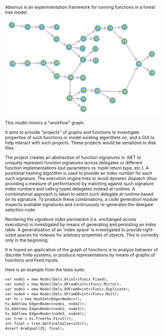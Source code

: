Abismus is an experimentation framework for running functions in a forest tree model.

![Forest graph](forest.png)

This model mimics a "workflow" graph.

It aims to provide "projects" of graphs and functions to investigate properties of such functions or model existing algorithms on, and a GUI to help interact with such projects. These projects would be serialized to disk files.

The project creates an abstraction of function signatures in .NET to uniquely represent function signatures across delegates or different function implementations (out parameters vs. tuple return type, etc.). A positional hashing algorithm is used to provide an index number for each such signature. The execution engine tries to avoid dynamic dispatch (thus providing a measure of performance) by matching against such signature index numbers and calling typed delegates instead at runtime. A combinatorial approach is taken to select such delegate at runtime based on its signature. To produce these combinations, a code generation module inspects available signatures and continuously re-generates the delegate selection code.

Rendering the signature index permanent (i.e. unchanged across executions) is investigated by means of generating and persisting an index table. A generalization of an 'index space' is investigated to provide right-sized spaces for indexes for arbitrary properties of objects. This is currently only in the beginning.

It is hoped an application of the graph of functions is to analyze behavior of discrete finite systems, or produce representations by means of graphs of functions and fixed inputs.

Here is an example from the tests suite:

```
var node1 = new Node((Dels.O<int>)Funcs.Fixed);
var node2 = new Node((Dels.OFromO<int>)Funcs.Mirror);
var node3 = new Node((Dels.OOFromO<int>)Funcs.Duplicate);
var node4 = new Node((Dels.OFromOO<int>)Funcs.Mult);
var hs = new HashSet<Edge<Node>>();
hs.Add(new Edge<Node>(node1, node2));
hs.Add(new Edge<Node>(node2, node3));
hs.Add(new Edge<Node>(node3, node4));
var tree = hs.Tree(hs.First());
int final = tree.GetFinalValue<int>();
Assert.AreEqual(25, final);
```
